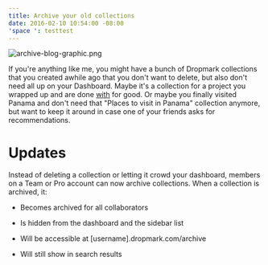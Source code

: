 ```yaml
---
title: Archive your old collections
date: 2016-02-10 10:54:00 -08:00
'space ': testtest
---
```


![archive-blog-graphic.png](/uploads/archive-blog-graphic.png)

If you're anything like me, you might have a bunch of Dropmark collections that you created awhile ago that you don't want to delete, but also don't need all up on your Dashboard. Maybe it's a collection for a project you wrapped up and are done [with](http://example.com) for good. Or maybe you finally visited Panama and don't need that "Places to visit in Panama" collection anymore, but want to keep it around in case one of your friends asks for recommendations.

# Updates

Instead of deleting a collection or letting it crowd your dashboard, members on a Team or Pro account can now archive collections. When a collection is archived, it:

* Becomes archived for all collaborators

* Is hidden from the dashboard and the sidebar list

* Will be accessible at \[username\].dropmark.com/archive

* Will still show in search results